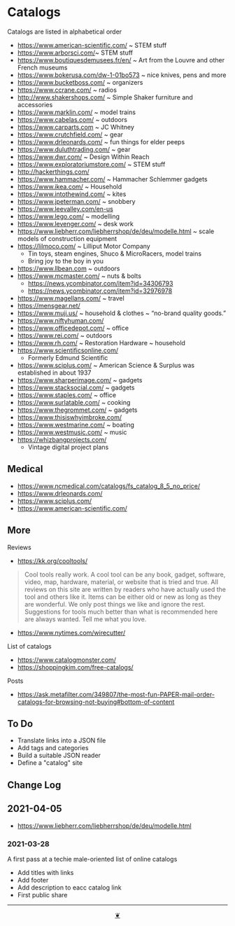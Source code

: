 # Catalogs


Catalogs are listed in alphabetical order

* https://www.american-scientific.com/ ~ STEM stuff
* https://www.arborsci.com/~ STEM stuff
* https://www.boutiquesdemusees.fr/en/ ~ Art from the Louvre and other French museums
* https://www.bokerusa.com/dw-1-01bo573 ~ nice knives, pens and more
* https://www.bucketboss.com/ ~ organizers
* https://www.ccrane.com/ ~ radios
* http://www.shakershops.com/ ~ Simple Shaker furniture and accessories
* https://www.marklin.com/ ~ model trains
* https://www.cabelas.com/ ~ outdoors
* https://www.carparts.com ~ JC Whitney
* https://www.crutchfield.com/ ~ gear
* https://www.drleonards.com/ ~ fun things for elder peeps
* https://www.duluthtrading.com/ ~ gear
* https://www.dwr.com/ ~ Design Within Reach
* https://www.exploratoriumstore.com/ ~ STEM stuff
* http://hackerthings.com/
* https://www.hammacher.com/ ~ Hammacher Schlemmer gadgets
* https://www.ikea.com/ ~ Household
* https://www.intothewind.com/ ~ kites
* https://www.jpeterman.com/ ~ snobbery
* https://www.leevalley.com/en-us
* https://www.lego.com/ ~ modelling
* https://www.levenger.com/ ~ desk work
* https://www.liebherr.com/liebherrshop/de/deu/modelle.html ~ scale models of construction equipment
* https://lilmoco.com/ ~ Lilliput Motor Company
  * Tin toys, steam engines, Shuco & MicroRacers, model trains
  * Bring joy to the boy in you
* https://www.llbean.com ~ outdoors
* https://www.mcmaster.com/ ~ nuts & bolts
  * https://news.ycombinator.com/item?id=34306793
  * https://news.ycombinator.com/item?id=32976978
* https://www.magellans.com/ ~ travel
* https://mensgear.net/
* https://www.muji.us/ ~ household & clothes ~ “no-brand quality goods.”
* https://www.niftyhuman.com/
* https://www.officedepot.com/ ~ office
* https://www.rei.com/ ~ outdoors
* https://www.rh.com/ ~ Restoration Hardware ~ household
* https://www.scientificsonline.com/
  * Formerly Edmund Scientific
* https://www.sciplus.com/ ~ American Science & Surplus was established in about 1937
* https://www.sharperimage.com/ ~ gadgets
* https://www.stacksocial.com/ ~ gadgets
* https://www.staples.com/ ~ office
* https://www.surlatable.com/ ~ cooking
* https://www.thegrommet.com/ ~ gadgets
* https://www.thisiswhyimbroke.com/
* https://www.westmarine.com/ ~ boating
* https://www.westmusic.com/ ~ music
* https://whizbangprojects.com/
  * Vintage digital project plans

## Medical

* https://www.ncmedical.com/catalogs/fs_catalog_8_5_no_price/
* https://www.drleonards.com/
* https://www.sciplus.com/
* https://www.american-scientific.com/


## More

Reviews

* https://kk.org/cooltools/
>Cool tools really work. A cool tool can be any book, gadget, software, video, map, hardware, material, or website that is tried and true. All reviews on this site are written by readers who have actually used the tool and others like it. Items can be either old or new as long as they are wonderful. We only post things we like and ignore the rest. Suggestions for tools much better than what is recommended here are always wanted. Tell me what you love.

* https://www.nytimes.com/wirecutter/

List of catalogs

* https://www.catalogmonster.com/
* https://shoppingkim.com/free-catalogs/

Posts

* https://ask.metafilter.com/349807/the-most-fun-PAPER-mail-order-catalogs-for-browsing-not-buying#bottom-of-content

## To Do

* Translate links into a JSON file
* Add tags and categories
* Build a suitable JSON reader
* Define a "catalog" site


## Change Log

## 2021-04-05

* https://www.liebherr.com/liebherrshop/de/deu/modelle.html


### 2021-03-28

A first pass at a techie male-oriented list of online catalogs

* Add titles with links
* Add footer
* Add description to eacc catalog link
* First public share

***

<center title="Hello! Click me to go up to the top" ><a class=aDingbat href=javascript:window.scrollTo(0,0);> ❦ </a></center>

